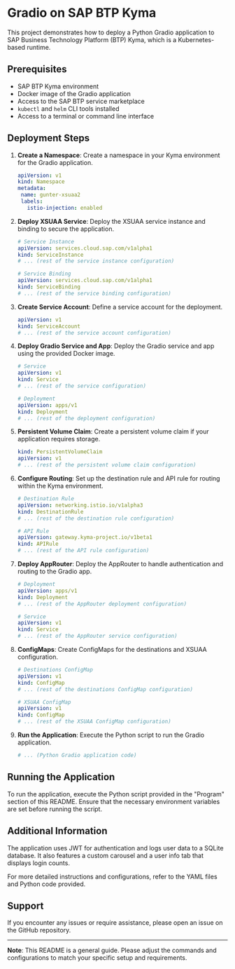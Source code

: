 # Gradio on SAP BTP Kyma

This project demonstrates how to deploy a Python Gradio application to SAP Business Technology Platform (BTP) Kyma, which is a Kubernetes-based runtime.

## Prerequisites

- SAP BTP Kyma environment
- Docker image of the Gradio application
- Access to the SAP BTP service marketplace
- `kubectl` and `helm` CLI tools installed
- Access to a terminal or command line interface

## Deployment Steps

1. **Create a Namespace**:
   Create a namespace in your Kyma environment for the Gradio application.

   ```yaml
   apiVersion: v1
   kind: Namespace
   metadata: 
    name: gunter-xsuaa2
    labels:
      istio-injection: enabled
   ```

2. **Deploy XSUAA Service**:
   Deploy the XSUAA service instance and binding to secure the application.

   ```yaml
   # Service Instance
   apiVersion: services.cloud.sap.com/v1alpha1
   kind: ServiceInstance
   # ... (rest of the service instance configuration)
   
   # Service Binding
   apiVersion: services.cloud.sap.com/v1alpha1
   kind: ServiceBinding
   # ... (rest of the service binding configuration)
   ```

3. **Create Service Account**:
   Define a service account for the deployment.

   ```yaml
   apiVersion: v1
   kind: ServiceAccount
   # ... (rest of the service account configuration)
   ```

4. **Deploy Gradio Service and App**:
   Deploy the Gradio service and app using the provided Docker image.

   ```yaml
   # Service
   apiVersion: v1
   kind: Service
   # ... (rest of the service configuration)
   
   # Deployment
   apiVersion: apps/v1
   kind: Deployment
   # ... (rest of the deployment configuration)
   ```

5. **Persistent Volume Claim**:
   Create a persistent volume claim if your application requires storage.

   ```yaml
   kind: PersistentVolumeClaim
   apiVersion: v1
   # ... (rest of the persistent volume claim configuration)
   ```

6. **Configure Routing**:
   Set up the destination rule and API rule for routing within the Kyma environment.

   ```yaml
   # Destination Rule
   apiVersion: networking.istio.io/v1alpha3
   kind: DestinationRule
   # ... (rest of the destination rule configuration)
   
   # API Rule
   apiVersion: gateway.kyma-project.io/v1beta1
   kind: APIRule
   # ... (rest of the API rule configuration)
   ```

7. **Deploy AppRouter**:
   Deploy the AppRouter to handle authentication and routing to the Gradio app.

   ```yaml
   # Deployment
   apiVersion: apps/v1
   kind: Deployment
   # ... (rest of the AppRouter deployment configuration)
   
   # Service
   apiVersion: v1
   kind: Service
   # ... (rest of the AppRouter service configuration)
   ```

8. **ConfigMaps**:
   Create ConfigMaps for the destinations and XSUAA configuration.

   ```yaml
   # Destinations ConfigMap
   apiVersion: v1
   kind: ConfigMap
   # ... (rest of the destinations ConfigMap configuration)
   
   # XSUAA ConfigMap
   apiVersion: v1
   kind: ConfigMap
   # ... (rest of the XSUAA ConfigMap configuration)
   ```

9. **Run the Application**:
   Execute the Python script to run the Gradio application.

   ```python
   # ... (Python Gradio application code)
   ```

## Running the Application

To run the application, execute the Python script provided in the "Program" section of this README. Ensure that the necessary environment variables are set before running the script.

## Additional Information

The application uses JWT for authentication and logs user data to a SQLite database. It also features a custom carousel and a user info tab that displays login counts.

For more detailed instructions and configurations, refer to the YAML files and Python code provided.

## Support

If you encounter any issues or require assistance, please open an issue on the GitHub repository.

---

**Note**: This README is a general guide. Please adjust the commands and configurations to match your specific setup and requirements.
